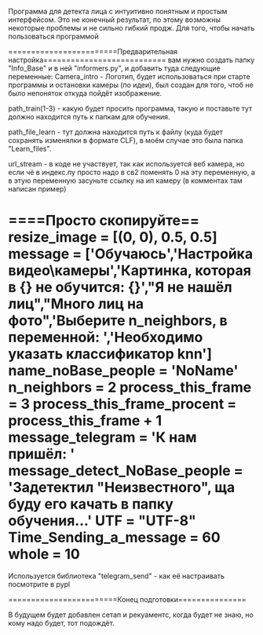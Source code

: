 Программа для детекта лица с интуитивно понятным и простым интерфейсом.
Это не конечный результат, по этому возможны некоторые
проблемы и не сильно гибкий продж.
Для того, чтобы начать пользоваться программой

========================Предварительная настройка=========================== 
вам нужно создать папку "Info_Base" и в ней "informers.py", и добавить
 туда следующие переменные:
Camera_intro - Логотип, будет использоваться при старте программы и остановки камеры (по идеи), был создан для того, чтоб 
не было непоняток откуда пойдёт изображение.

path_train(1-3) - какую будет просить программа, такую и поставьте
тут должно находится путь к папкам для обучения.

path_file_learn - тут должна находится путь к файлу (куда будет 
сохранять изменялки в формате CLF), в моём случае это была папка "Learn_files".


url_stream - в коде не участвует, так как используется веб камера, но если чё в индекс.пу 
просто надо в св2 поменять 0 на эту переменную, а в этую переменную
 засуньте ссылку на ип камеру (в комментах там написан пример)

====Просто скопируйте==
resize_image = [(0, 0), 0.5, 0.5]
message = ['Обучаюсь','Настройка видео\камеры','Картинка, которая в {} не обучится: {}',"Я не нашёл лиц","Много лиц на фото",'Выберите n_neighbors, в переменной: ','Необходимо указать классификатор knn']
name_noBase_people = 'NoName'
n_neighbors = 2
process_this_frame = 3
process_this_frame_procent = process_this_frame + 1
message_telegram = 'К нам пришёл: '
message_detect_NoBase_people = 'Задетектил "Неизвестного", ща буду его качать в папку обучения...'
UTF = "UTF-8"
Time_Sending_a_message = 60
whole = 10
======

Используется библиотека "telegram_send" - как её настраивать 
посмотрите в pypl

========================Конец подготовки===============

В будущем будет добавлен сетап и рекуаментс, когда будет не знаю,
но кому надо будет, тот подождёт.
